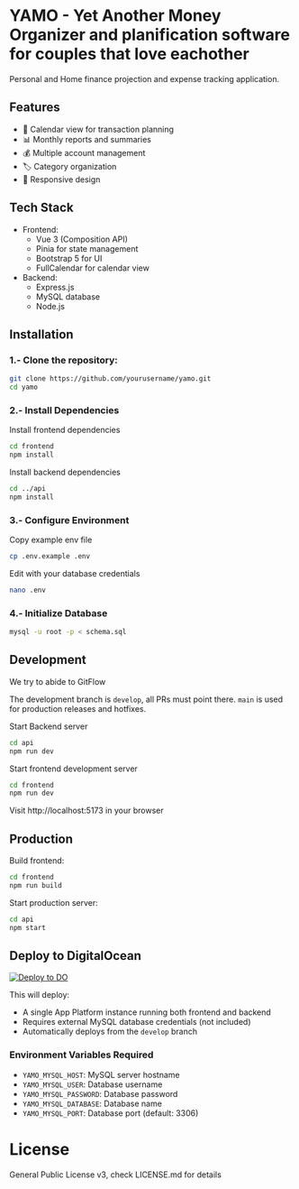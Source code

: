 # YAMO - Yet Another Money Organizer and planification software for couples that love eachother

Personal and Home finance projection and expense tracking application.

## Features

- 📅 Calendar view for transaction planning
- 📊 Monthly reports and summaries
- 💰 Multiple account management
- 🏷️ Category organization
- 📱 Responsive design

## Tech Stack

- Frontend:
  - Vue 3 (Composition API)
  - Pinia for state management
  - Bootstrap 5 for UI
  - FullCalendar for calendar view
- Backend:
  - Express.js
  - MySQL database
  - Node.js

## Installation

### 1.- Clone the repository:
```bash
git clone https://github.com/yourusername/yamo.git
cd yamo
```

### 2.- Install Dependencies
Install frontend dependencies
```bash
cd frontend
npm install
```
Install backend dependencies
```bash
cd ../api
npm install
```
### 3.- Configure Environment

Copy example env file

```bash
cp .env.example .env
```

Edit with your database credentials
```bash
nano .env
```

### 4.- Initialize Database
```bash
mysql -u root -p < schema.sql
```

## Development

We try to abide to GitFlow

The development branch is `develop`, all PRs must point there.
`main` is used for production releases and hotfixes.

Start Backend server
```bash
cd api
npm run dev
```

Start frontend development server
```bash
cd frontend
npm run dev
```

Visit http://localhost:5173 in your browser

## Production

Build frontend:
```bash
cd frontend
npm run build
```

Start production server:
```bash
cd api
npm start
```

## Deploy to DigitalOcean

[![Deploy to DO](https://www.deploytodo.com/do-btn-blue.svg)](https://cloud.digitalocean.com/apps/new?repo=https://github.com/levhita/yamo/tree/develop)

This will deploy:
- A single App Platform instance running both frontend and backend
- Requires external MySQL database credentials (not included)
- Automatically deploys from the `develop` branch

### Environment Variables Required
- `YAMO_MYSQL_HOST`: MySQL server hostname
- `YAMO_MYSQL_USER`: Database username
- `YAMO_MYSQL_PASSWORD`: Database password
- `YAMO_MYSQL_DATABASE`: Database name
- `YAMO_MYSQL_PORT`: Database port (default: 3306)

# License
General Public License v3, check LICENSE.md for details